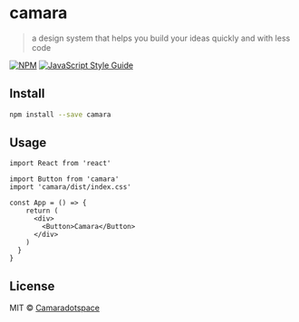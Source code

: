 # camara

> a design system that helps you build your ideas quickly and with less code

[![NPM](https://img.shields.io/npm/v/camara.svg)](https://www.npmjs.com/package/camara) [![JavaScript Style Guide](https://img.shields.io/badge/code_style-standard-brightgreen.svg)](https://standardjs.com)

## Install

```bash
npm install --save camara
```

## Usage

```tsx
import React from 'react'

import Button from 'camara'
import 'camara/dist/index.css'

const App = () => {
    return (
      <div>
        <Button>Camara</Button>
      </div>
    )
  }
}
```

## License

MIT © [Camaradotspace](https://github.com/Camaradotspace)
